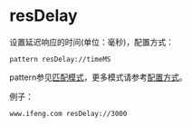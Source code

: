 # resDelay

设置延迟响应的时间(单位：毫秒)，配置方式：

	pattern resDelay://timeMS

pattern参见[匹配模式](../pattern.html)，更多模式请参考[配置方式](../mode.html)。

例子：

	www.ifeng.com resDelay://3000
